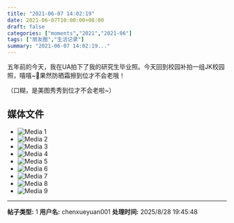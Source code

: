 ```yaml
---
title: "2021-06-07 14:02:19"
date: 2021-06-07T10:00:00+08:00
draft: false
categories: ["moments","2021","2021-06"]
tags: ["朋友圈","生活记录"]
summary: "2021-06-07 14:02:19..."
---
```


五年前的今天，我在UA拍下了我的研究生毕业照。今天回到校园补拍一组JK校园照，嘻嘻~🤭果然防晒霜擦到位才不会老哦！

（口糊，是美图秀秀到位才不会老啦~）

## 媒体文件

- ![Media 1](/Moments/photos/2021-06-07/202106071402190.jpg)
- ![Media 2](/Moments/photos/2021-06-07/202106071402191.jpg)
- ![Media 3](/Moments/photos/2021-06-07/202106071402192.jpg)
- ![Media 4](/Moments/photos/2021-06-07/202106071402193.jpg)
- ![Media 5](/Moments/photos/2021-06-07/202106071402194.jpg)
- ![Media 6](/Moments/photos/2021-06-07/202106071402195.jpg)
- ![Media 7](/Moments/photos/2021-06-07/202106071402196.jpg)
- ![Media 8](/Moments/photos/2021-06-07/202106071402197.jpg)
- ![Media 9](/Moments/photos/2021-06-07/202106071402198.jpg)

---

**帖子类型:** 1
**用户名:** chenxueyuan001
**处理时间:** 2025/8/28 19:45:48
